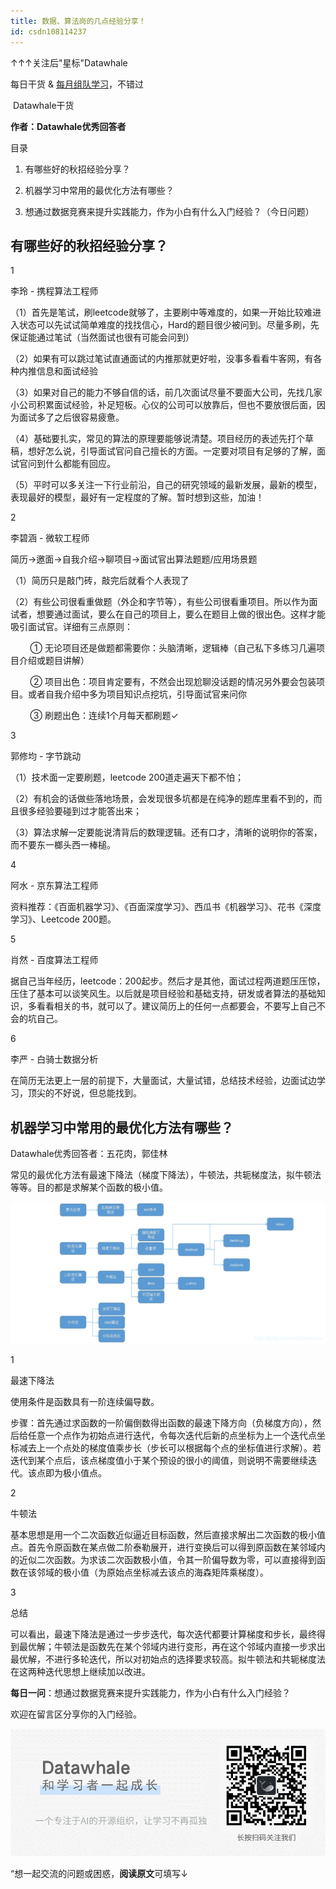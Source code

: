 ```yaml
---
title: 数据、算法岗的几点经验分享！
id: csdn108114237
---
```


↑↑↑关注后"星标"Datawhale

每日干货 & [每月组队学习](https://mp.weixin.qq.com/mp/appmsgalbum?__biz=MzIyNjM2MzQyNg%3D%3D&action=getalbum&album_id=1338040906536108033#wechat_redirect)，不错过

 Datawhale干货 

**作者：Datawhale优秀回答者**

目录

1.  有哪些好的秋招经验分享？

2.  机器学习中常用的最优化方法有哪些？

3.  想通过数据竞赛来提升实践能力，作为小白有什么入门经验？（今日问题）

## **有哪些好的秋招经验分享？**

1

李玲 - 携程算法工程师

（1）首先是笔试，刷leetcode就够了，主要刷中等难度的，如果一开始比较难进入状态可以先试试简单难度的找找信心，Hard的题目很少被问到。尽量多刷，先保证能通过笔试（当然面试也很有可能会问到） 

（2）如果有可以跳过笔试直通面试的内推那就更好啦，没事多看看牛客网，有各种内推信息和面试经验 

（3）如果对自己的能力不够自信的话，前几次面试尽量不要面大公司，先找几家小公司积累面试经验，补足短板。心仪的公司可以放靠后，但也不要放很后面，因为面试多了之后很容易疲惫。 

（4）基础要扎实，常见的算法的原理要能够说清楚。项目经历的表述先打个草稿，想好怎么说，引导面试官问自己擅长的方面。一定要对项目有足够的了解，面试官问到什么都能有回应。 

（5）平时可以多关注一下行业前沿，自己的研究领域的最新发展，最新的模型，表现最好的模型，最好有一定程度的了解。暂时想到这些，加油！

2

李碧涵 - 微软工程师

简历→邀面→自我介绍→聊项目→面试官出算法题题/应用场景题 

（1）简历只是敲门砖，敲完后就看个人表现了

（2）有些公司很看重做题（外企和字节等），有些公司很看重项目。所以作为面试者，想要通过面试，要么在自己的项目上，要么在题目上做的很出色。这样才能吸引面试官。详细有三点原则：

        ① 无论项目还是做题都需要你：头脑清晰，逻辑棒（自己私下多练习几遍项目介绍或题目讲解） 

        ② 项目出色：项目肯定要有，不然会出现尬聊没话题的情况另外要会包装项目。或者自我介绍中多为项目知识点挖坑，引导面试官来问你 

        ③ 刷题出色：连续1个月每天都刷题✓

3

郭修均 - 字节跳动

（1）技术面一定要刷题，leetcode 200道走遍天下都不怕；

（2）有机会的话做些落地场景，会发现很多坑都是在纯净的题库里看不到的，而且很多经验要碰到过才能答出来；

（3）算法求解一定要能说清背后的数理逻辑。还有口才，清晰的说明你的答案，而不要东一榔头西一棒槌。 

4

阿水 - 京东算法工程师

资料推荐：《百面机器学习》、《百面深度学习》、西瓜书《机器学习》、花书《深度学习》、Leetcode 200题。

5

肖然 - 百度算法工程师

据自己当年经历，leetcode：200起步。然后才是其他，面试过程两道题压压惊，压住了基本可以谈笑风生。以后就是项目经验和基础支持，研发或者算法的基础知识，多看看相关的书，就可以了。建议简历上的任何一点都要会，不要写上自己不会的坑自己。 

6

李严 - 白骑士数据分析

在简历无法更上一层的前提下，大量面试，大量试错，总结技术经验，边面试边学习，顶尖的不好说，但总能找到。

## **机器学习中常用的最优化方法有哪些？**

Datawhale优秀回答者：五花肉，郭佳林

常见的最优化方法有最速下降法（梯度下降法），牛顿法，共轭梯度法，拟牛顿法等等。目的都是求解某个函数的极小值。

![](../img/34789d40305e5405e69a8df6e6fd20d4.png)

1

最速下降法

使用条件是函数具有一阶连续偏导数。

步骤：首先通过求函数的一阶偏倒数得出函数的最速下降方向（负梯度方向），然后给任意一个点作为初始点进行迭代，令每次迭代后新的点坐标为上一个迭代点坐标减去上一个点处的梯度值乘步长（步长可以根据每个点的坐标值进行求解）。若迭代到某个点后，该点梯度值小于某个预设的很小的阈值，则说明不需要继续迭代。该点即为极小值点。

2

牛顿法

基本思想是用一个二次函数近似逼近目标函数，然后直接求解出二次函数的极小值点。首先令原函数在某点做二阶泰勒展开，进行变换后可以得到原函数在某邻域内的近似二次函数。为求该二次函数极小值，令其一阶偏导数为零，可以直接得到函数在该邻域的极小值（为原始点坐标减去该点的海森矩阵乘梯度）。

3

总结

可以看出，最速下降法是通过一步步迭代，每次迭代都要计算梯度和步长，最终得到最优解；牛顿法是函数先在某个邻域内进行变形，再在这个邻域内直接一步求出最优解，不进行多轮迭代，所以对初始点的选择要求较高。拟牛顿法和共轭梯度法在这两种迭代思想上继续加以改进。

**每日一问**：想通过数据竞赛来提升实践能力，作为小白有什么入门经验？

欢迎在留言区分享你的入门经验。

![](../img/ac1260bd6d55ebcd4401293b8b1ef5ff.png)

“想一起交流的问题或困惑，**阅读原文**可填写↓